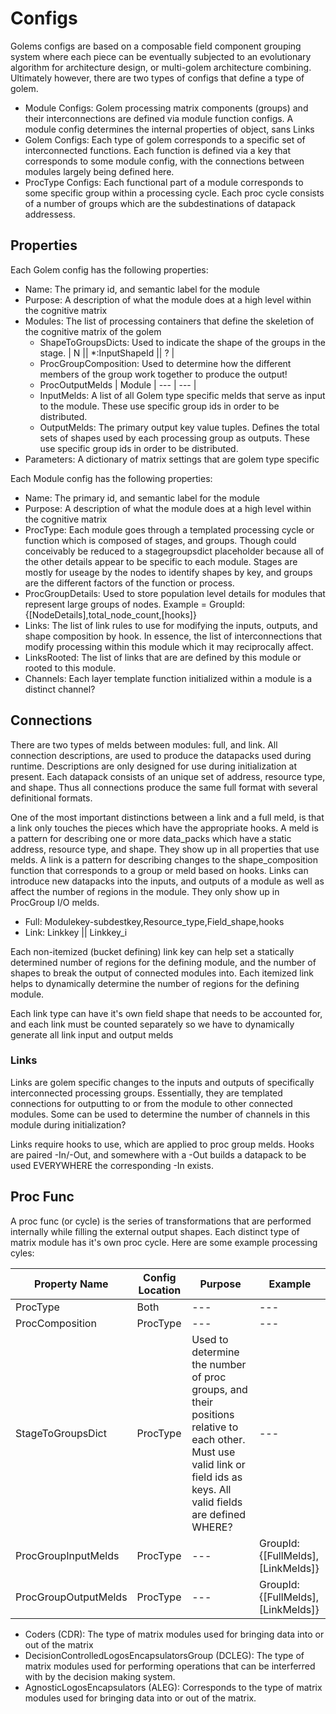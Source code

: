 # Configs

Golems configs are based on a composable field component grouping system where each piece can be eventually subjected to an evolutionary algorithm for architecture design, or multi-golem architecture combining. Ultimately however, there are two types of configs that define a type of golem.

- Module Configs: Golem processing matrix components (groups) and their interconnections are defined via module function configs. A module config determines the internal properties of object, sans Links
- Golem Configs: Each type of golem corresponds to a specific set of interconnected functions. Each function is defined via a key that corresponds to some module config, with the connections between modules largely being defined here.
- ProcType Configs: Each functional part of a module corresponds to some specific group within a processing cycle. Each proc cycle consists of a number of groups which are the subdestinations of datapack addressess.

## Properties

Each Golem config has the following properties:

- Name: The primary id, and semantic label for the module
- Purpose: A description of what the module does at a high level within the cognitive matrix
- Modules: The list of processing containers that define the skeletion of the cognitive matrix of the golem
  - ShapeToGroupsDicts: Used to indicate the shape of the groups in the stage. | N || *:InputShapeId || ? |
  - ProcGroupComposition: Used to determine how the different members of the group work together to produce the output!
  - ProcOutputMelds | Module | --- | --- |
  - InputMelds: A list of all Golem type specific melds that serve as input to the module. These use specific group ids in order to be distributed.
  - OutputMelds: The primary output key value tuples. Defines the total sets of shapes used by each processing group as outputs. These use specific group ids in order to be distributed.
- Parameters: A dictionary of matrix settings that are golem type specific

Each Module config has the following properties:

- Name: The primary id, and semantic label for the module
- Purpose: A description of what the module does at a high level within the cognitive matrix
- ProcType: Each module goes through a templated processing cycle or function which is composed of stages, and groups. Though could conceivably be reduced to a stagegroupsdict placeholder because all of the other details appear to be specific to each module. Stages are mostly for useage by the nodes to identify shapes by key, and groups are the different factors of the function or process.
- ProcGroupDetails: Used to store population level details for modules that represent large groups of nodes. Example = GroupId: {[NodeDetails],total_node_count,[hooks]}
- Links: The list of link rules to use for modifying the inputs, outputs, and shape composition by hook. In essence, the list of interconnections that modify processing within this module which it may reciprocally affect.
- LinksRooted: The list of links that are are defined by this module or rooted to this module.
- Channels: Each layer template function initialized within a module is a distinct channel?

## Connections

There are two types of melds between modules: full, and link. All connection descriptions, are used to produce the datapacks used during runtime. Descriptions are only designed for use during initialization at present. Each datapack consists of an unique set of address, resource type, and shape. Thus all connections produce the same full format with several definitional formats.

One of the most important distinctions between a link and a full meld, is that a link only touches the pieces which have the appropriate hooks.
A meld is a pattern for describing one or more data_packs which have a static address, resource type, and shape. They show up in all properties that use melds.
A link is a pattern for describing changes to the shape_composition function that corresponds to a group or meld based on hooks. Links can introduce new datapacks into the inputs, and outputs of a module as well as affect the number of regions in the module. They only show up in ProcGroup I/O melds.

- Full: Modulekey-subdestkey,Resource_type,Field_shape,hooks
- Link: Linkkey || Linkkey_i

Each non-itemized (bucket defining) link key can help set a statically determined number of regions for the defining module, and the number of shapes to break the output of connected modules into.
Each itemized link helps to dynamically determine the number of regions for the defining module.

Each link type can have it's own field shape that needs to be accounted for, and each link must be counted separately so we have to dynamically generate all link input and output melds

### Links

Links are golem specific changes to the inputs and outputs of specifically interconnected processing groups. Essentially, they are templated connections for outputting to or from the module to other connected modules. Some can be used to determine the number of channels in this module during initialization?

Links require hooks to use, which are applied to proc group melds. Hooks are paired -In/-Out, and somewhere with a -Out builds a datapack to be used EVERYWHERE the corresponding -In exists.

## Proc Func

A proc func (or cycle) is the series of transformations that are performed internally while filling the external output shapes. Each distinct type of matrix module has it's own proc cycle. Here are some example processing cyles:

| Property Name | Config Location | Purpose | Example |
| --- | --- | --- | --- |
| ProcType | Both | --- | --- |
| ProcComposition | ProcType | --- | --- |
| StageToGroupsDict | ProcType | Used to determine the number of proc groups, and their positions relative to each other. Must use valid link or field ids as keys. All valid fields are defined WHERE? | --- |
| ProcGroupInputMelds | ProcType | --- | GroupId: {[FullMelds],[LinkMelds]} |
| ProcGroupOutputMelds | ProcType | --- | GroupId: {[FullMelds],[LinkMelds]} |

- Coders (CDR): The type of matrix modules used for bringing data into or out of the matrix
- DecisionControlledLogosEncapsulatorsGroup (DCLEG): The type of matrix modules used for performing operations that can be interferred with by the decision making system.
- AgnosticLogosEncapsulators (ALEG): Corresponds to the type of matrix modules used for bringing data into or out of the matrix.
